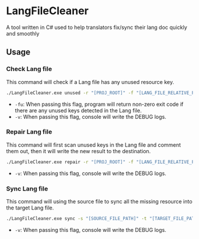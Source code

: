 # LangFileCleaner

A tool written in C# used to help translators fix/sync their lang doc quickly and smoothly

## Usage

### Check Lang file

This command will check if a Lang file has any unused resource key.

```bash
./LangFileCleaner.exe unused -r "[PROJ_ROOT]" -f "[LANG_FILE_RELATIVE_PATH]" -fu -v
```

- `-fu`: When passing this flag, program will return non-zero exit code if there are any unused keys detected in the Lang file.
- `-v`: When passing this flag, console will write the DEBUG logs.

### Repair Lang file

This command will first scan unused keys in the Lang file and comment them out, then it will write the new result to the destination.

```bash
./LangFileCleaner.exe repair -r "[PROJ_ROOT]" -f "[LANG_FILE_RELATIVE_PATH]" -o "[OUT_PATH]" -v
```

- `-v`: When passing this flag, console will write the DEBUG logs.

### Sync Lang file

This command will using the source file to sync all the missing resource into the target Lang file.

```bash
./LangFileCleaner.exe sync -s "[SOURCE_FILE_PATH]" -t "[TARGET_FILE_PATH]" -o "[OUT_PATH]" -v
```

- `-v`: When passing this flag, console will write the DEBUG logs.
